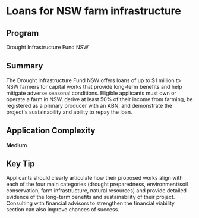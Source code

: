# Loans for NSW farm infrastructure
  
## Program
Drought Infrastructure Fund NSW

## Summary
The Drought Infrastructure Fund NSW offers loans of up to $1 million to NSW farmers for capital works that provide long-term benefits and help mitigate adverse seasonal conditions. Eligible applicants must own or operate a farm in NSW, derive at least 50% of their income from farming, be registered as a primary producer with an ABN, and demonstrate the project's sustainability and ability to repay the loan.

## Application Complexity
**Medium**

## Key Tip
Applicants should clearly articulate how their proposed works align with each of the four main categories (drought preparedness, environment/soil conservation, farm infrastructure, natural resources) and provide detailed evidence of the long-term benefits and sustainability of their project. Consulting with financial advisors to strengthen the financial viability section can also improve chances of success.
